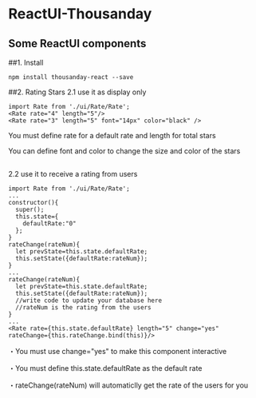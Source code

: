 # ReactUI-Thousanday
Some ReactUI components
---
##1. Install
```
npm install thousanday-react --save
```
##2. Rating Stars
2.1 use it as display only
```
import Rate from './ui/Rate/Rate';
<Rate rate="4" length="5"/>
<Rate rate="3" length="5" font="14px" color="black" />
```
You must define rate for a default rate and length for total stars<p>
You can define font and color to change the size and color of the stars
##
2.2 use it to receive a rating from users
```
import Rate from './ui/Rate/Rate';
...
constructor(){
  super();
  this.state={
    defaultRate:"0"
  };
}
rateChange(rateNum){
  let prevState=this.state.defaultRate;
  this.setState({defaultRate:rateNum});
}
...
rateChange(rateNum){
  let prevState=this.state.defaultRate;
  this.setState({defaultRate:rateNum});
  //write code to update your database here
  //rateNum is the rating from the users
}
...
<Rate rate={this.state.defaultRate} length="5" change="yes" rateChange={this.rateChange.bind(this)}/>
```
・You must use change="yes" to make this component interactive<p>
・You must define this.state.defaultRate as the default rate<p>
・rateChange(rateNum) will automaticlly get the rate of the users for you<p>
